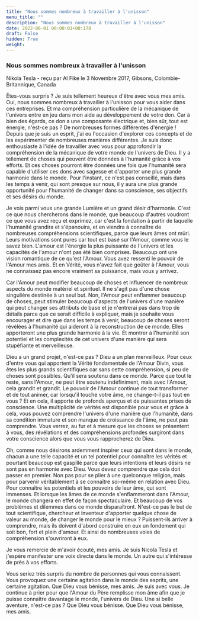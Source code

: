 ```yaml
---
title: "Nous sommes nombreux à travailler à l'unisson"
menu_title: ""
description: "Nous sommes nombreux à travailler à l'unisson"
date: 2022-06-01 06:00:01+00:178
draft: False
hidden: True
weight:
---
```

### Nous sommes nombreux à travailler à l'unisson

Nikola Tesla - reçu par Al Fike le 3 Novembre 2017, Gibsons, Colombie-Britannique, Canada

Êtes-vous surpris ? Je suis tellement heureux d'être avec vous mes amis. Oui, nous sommes nombreux à travailler à l'unisson pour vous aider dans ces entreprises. Et ma compréhension particulière de la mécanique de l'univers entre en jeu dans mon aide au développement de votre don. Car à bien des égards, ce don a une composante électrique et, bien sûr, tout est énergie, n'est-ce pas ? De nombreuses formes différentes d'énergie ! Depuis que je suis un esprit, j'ai eu l'occasion d'explorer ces concepts et de les expérimenter de nombreuses manières différentes. Je suis donc enthousiaste à l'idée de travailler avec vous pour approfondir la compréhension de la mécanique de votre monde de l'univers de Dieu. Il y a tellement de choses qui peuvent être données à l'humanité grâce à vos efforts. Et ces choses pourront être données une fois que l'humanité sera capable d'utiliser ces dons avec sagesse et d'apporter une plus grande harmonie dans le monde. Pour l'instant, ce n'est pas conseillé, mais dans les temps à venir, qui sont presque sur nous, il y aura une plus grande opportunité pour l'humanité de changer dans sa conscience, ses objectifs et ses désirs du monde.

Je vois parmi vous une grande Lumière et un grand désir d'harmonie. C'est ce que nous chercherons dans le monde, que beaucoup d'autres voudront ce que vous avez reçu et exprimez, car c'est la fondation à partir de laquelle l'humanité grandira et s'épanouira, et en viendra à connaître de nombreuses compréhensions scientifiques, parce que leurs âmes ont mûri. Leurs motivations sont pures car tout est basé sur l'Amour, comme vous le savez bien. L'amour est l'énergie la plus puissante de l'univers et les capacités de l'amour n'ont pas été bien comprises. Beaucoup ont une vision romantique de ce qu'est l'Amour. Vous avez ressenti le pouvoir de l'Amour mes amis. Et en Vérité, vous n'avez fait que goûter à l'Amour, vous ne connaissez pas encore vraiment sa puissance, mais vous y arrivez.

Car l'Amour peut modifier beaucoup de choses et influencer de nombreux aspects du monde matériel et spirituel. Il ne s'agit pas d'une chose singulière destinée à un seul but. Non, l'Amour peut enflammer beaucoup de choses, peut stimuler beaucoup d'aspects de l'univers d'une manière qui peut changer ses attributs de base et je n'entrerai pas dans trop de détails parce que ce serait difficile à expliquer, mais je souhaite vous encourager et dire que dans les temps à venir, beaucoup de choses seront révélées à l'humanité qui aideront à la reconstruction de ce monde. Elles apporteront une plus grande harmonie à la vie. Et montrer à l'humanité son potentiel et les complexités de cet univers d'une manière qui sera stupéfiante et merveilleuse. 

Dieu a un grand projet, n'est-ce pas ? Dieu a un plan merveilleux. Pour ceux d'entre vous qui apportent la Vérité fondamentale de l'Amour Divin, vous êtes les plus grands scientifiques car sans cette compréhension, si peu de choses sont possibles. Qu'il sera soutenu dans ce monde. Parce que tout le reste, sans l'Amour, ne peut être soutenu indéfiniment, mais avec l'Amour, cela grandit et grandit. Le pouvoir de l'Amour continue de tout transformer et de tout animer, car lorsqu'il touche votre âme, ne change-t-il pas tout en vous ? Et en cela, il apporte de profonds aperçus et de puissantes prises de conscience. Une multiplicité de vérités est disponible pour vous et grâce à cela, vous pouvez comprendre l'univers d'une manière que l'humanité, dans sa condition immature et son manque de croissance de l'âme, ne peut pas comprendre. Vous verrez, au fur et à mesure que les choses se présentent à vous, des révélations et des compréhensions profondes surgiront dans votre conscience alors que vous vous rapprocherez de Dieu.

Oh, comme nous désirons ardemment inspirer ceux qui sont dans le monde, chacun a une telle capacité et un tel potentiel pour connaître les vérités et pourtant beaucoup est gaspillé parce que leurs intentions et leurs désirs ne sont pas en harmonie avec Dieu. Vous devez comprendre que cela doit passer en premier. Non pas pour se plier à une quelconque religion, mais pour parvenir véritablement à se connaître soi-même en relation avec Dieu. Pour connaître les potentiels et les pouvoirs de leur âme, qui sont immenses. Et lorsque les âmes de ce monde s'enflammeront dans l'Amour, le monde changera en effet de façon spectaculaire. Et beaucoup de vos problèmes et dilemmes dans ce monde disparaîtront. N'est-ce pas le but de tout scientifique, chercheur et inventeur d'apporter quelque chose de valeur au monde, de changer le monde pour le mieux ? Puissent-ils arriver à comprendre, mais ils doivent d'abord construire en eux un fondement qui soit bon, fort et plein d'amour. Et ainsi de nombreuses voies de compréhension s'ouvriront à eux.

Je vous remercie de m'avoir écouté, mes amis. Je suis Nicola Tesla et j'espère manifester une voix directe dans le monde. Un autre qui s'intéresse de près à vos efforts.

Vous seriez très surpris du nombre de personnes qui vous connaissent. Vous provoquez une certaine agitation dans le monde des esprits, une certaine agitation. Que Dieu vous bénisse, mes amis. Je suis avec vous. Je continue à prier pour que l'Amour du Père remplisse mon âme afin que je puisse connaître davantage le monde, l'univers de Dieu. Une si belle aventure, n'est-ce pas ? Que Dieu vous bénisse. Que Dieu vous bénisse, mes amis.
